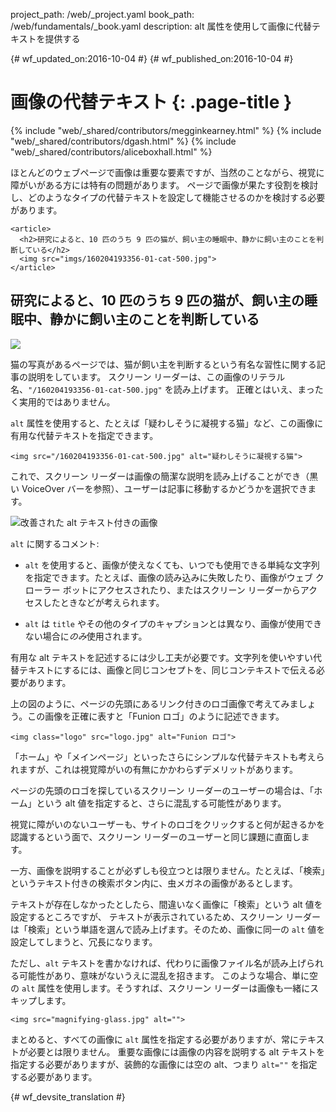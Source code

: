 project_path: /web/_project.yaml
book_path: /web/fundamentals/_book.yaml
description: alt 属性を使用して画像に代替テキストを提供する


{# wf_updated_on:2016-10-04 #}
{# wf_published_on:2016-10-04 #}

#  画像の代替テキスト {: .page-title }

{% include "web/_shared/contributors/megginkearney.html" %}
{% include "web/_shared/contributors/dgash.html" %}
{% include "web/_shared/contributors/aliceboxhall.html" %}



ほとんどのウェブページで画像は重要な要素ですが、当然のことながら、視覚に障がいがある方には特有の問題があります。
ページで画像が果たす役割を検討し、どのようなタイプの代替テキストを設定して機能させるのかを検討する必要があります。



    <article>
      <h2>研究によると、10 匹のうち 9 匹の猫が、飼い主の睡眠中、静かに飼い主のことを判断している</h2>
      <img src="imgs/160204193356-01-cat-500.jpg">
    </article>

<article>
  <h2>研究によると、10 匹のうち 9 匹の猫が、飼い主の睡眠中、静かに飼い主のことを判断している</h2>
  <img src="imgs/160204193356-01-cat-500.jpg">
</article>

猫の写真があるページでは、猫が飼い主を判断するという有名な習性に関する記事の説明をしています。
スクリーン リーダーは、この画像のリテラル名、`"/160204193356-01-cat-500.jpg"` を読み上げます。
正確とはいえ、まったく実用的ではありません。


`alt` 属性を使用すると、たとえば「疑わしそうに凝視する猫」など、この画像に有用な代替テキストを指定できます。


    <img src="/160204193356-01-cat-500.jpg" alt="疑わしそうに凝視する猫">

これで、スクリーン リーダーは画像の簡潔な説明を読み上げることができ（黒い VoiceOver バーを参照）、ユーザーは記事に移動するかどうかを選択できます。



![改善された alt テキスト付きの画像](imgs/funioncat2.png)

`alt` に関するコメント:

 - `alt` を使用すると、画像が使えなくても、いつでも使用できる単純な文字列を指定できます。たとえば、画像の読み込みに失敗したり、画像がウェブ クローラー ボットにアクセスされたり、またはスクリーン リーダーからアクセスしたときなどが考えられます。


 - `alt` は `title` やその他のタイプのキャプションとは異なり、画像が使用できない場合に*のみ*使用されます。


有用な alt テキストを記述するには少し工夫が必要です。文字列を使いやすい代替テキストにするには、画像と同じコンセプトを、同じコンテキストで伝える必要があります。



上の図のように、ページの先頭にあるリンク付きのロゴ画像で考えてみましょう。この画像を正確に表すと「Funion ロゴ」のように記述できます。


    <img class="logo" src="logo.jpg" alt="Funion ロゴ">

「ホーム」や「メインページ」といったさらにシンプルな代替テキストも考えられますが、これは視覚障がいの有無にかかわらずデメリットがあります。


ページの先頭のロゴを探しているスクリーン リーダーのユーザーの場合は、「ホーム」という alt 値を指定すると、さらに混乱する可能性があります。

視覚に障がいのないユーザーも、サイトのロゴをクリックすると何が起きるかを認識するという面で、スクリーン リーダーのユーザーと同じ課題に直面します。


一方、画像を説明することが必ずしも役立つとは限りません。たとえば、「検索」というテキスト付きの検索ボタン内に、虫メガネの画像があるとします。

テキストが存在しなかったとしたら、間違いなく画像に「検索」という alt 値を設定するところですが、
テキストが表示されているため、スクリーン リーダーは「検索」という単語を選んで読み上げます。そのため、画像に同一の `alt` 値を設定してしまうと、冗長になります。



ただし、`alt` テキストを書かなければ、代わりに画像ファイル名が読み上げられる可能性があり、意味がないうえに混乱を招きます。
このような場合、単に空の `alt` 属性を使用します。そうすれば、スクリーン リーダーは画像も一緒にスキップします。



    <img src="magnifying-glass.jpg" alt="">

まとめると、すべての画像に `alt` 属性を指定する必要がありますが、常にテキストが必要とは限りません。
重要な画像には画像の内容を説明する alt テキストを指定する必要がありますが、装飾的な画像には空の alt、つまり `alt=""` を指定する必要があります。




{# wf_devsite_translation #}
